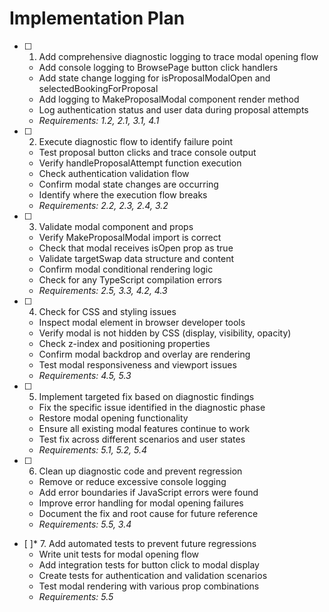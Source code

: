 # Implementation Plan

- [ ] 1. Add comprehensive diagnostic logging to trace modal opening flow
  - Add console logging to BrowsePage button click handlers
  - Add state change logging for isProposalModalOpen and selectedBookingForProposal
  - Add logging to MakeProposalModal component render method
  - Log authentication status and user data during proposal attempts
  - _Requirements: 1.2, 2.1, 3.1, 4.1_

- [ ] 2. Execute diagnostic flow to identify failure point
  - Test proposal button clicks and trace console output
  - Verify handleProposalAttempt function execution
  - Check authentication validation flow
  - Confirm modal state changes are occurring
  - Identify where the execution flow breaks
  - _Requirements: 2.2, 2.3, 2.4, 3.2_

- [ ] 3. Validate modal component and props
  - Verify MakeProposalModal import is correct
  - Check that modal receives isOpen prop as true
  - Validate targetSwap data structure and content
  - Confirm modal conditional rendering logic
  - Check for any TypeScript compilation errors
  - _Requirements: 2.5, 3.3, 4.2, 4.3_

- [ ] 4. Check for CSS and styling issues
  - Inspect modal element in browser developer tools
  - Verify modal is not hidden by CSS (display, visibility, opacity)
  - Check z-index and positioning properties
  - Confirm modal backdrop and overlay are rendering
  - Test modal responsiveness and viewport issues
  - _Requirements: 4.5, 5.3_

- [ ] 5. Implement targeted fix based on diagnostic findings
  - Fix the specific issue identified in the diagnostic phase
  - Restore modal opening functionality
  - Ensure all existing modal features continue to work
  - Test fix across different scenarios and user states
  - _Requirements: 5.1, 5.2, 5.4_

- [ ] 6. Clean up diagnostic code and prevent regression
  - Remove or reduce excessive console logging
  - Add error boundaries if JavaScript errors were found
  - Improve error handling for modal opening failures
  - Document the fix and root cause for future reference
  - _Requirements: 5.5, 3.4_

- [ ]* 7. Add automated tests to prevent future regressions
  - Write unit tests for modal opening flow
  - Add integration tests for button click to modal display
  - Create tests for authentication and validation scenarios
  - Test modal rendering with various prop combinations
  - _Requirements: 5.5_